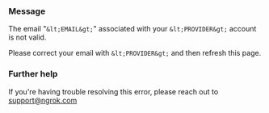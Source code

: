 
### Message
The email "`&lt;EMAIL&gt;`" associated with your `&lt;PROVIDER&gt;` account is not valid.

Please correct your email with `&lt;PROVIDER&gt;` and then refresh this page.

### Further help
If you're having trouble resolving this error, please reach out to [support@ngrok.com](mailto:support@ngrok.com?subject=Help%20with%20ERR_NGROK_3104)

